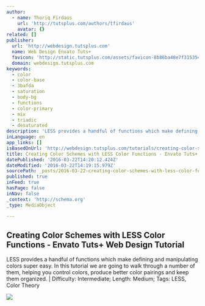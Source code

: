 ```yaml
---
author:
  - name: Thoriq Firdaus
    url: 'http://tutsplus.com/authors/tfirdaus'
    avatar: {}
related: []
publisher:
  url: 'http://webdesign.tutsplus.com'
  name: Web Design Envato Tuts+
  favicon: 'http://static.tutsplus.com/assets/favicon-8b86ba48e7f31535461f183680fe2ac9.png'
  domain: webdesign.tutsplus.com
keywords:
  - color
  - color-base
  - 3bafda
  - saturation
  - body-bg
  - functions
  - color-primary
  - mix
  - triadic
  - desaturated
description: 'LESS provides a handful of functions which make defining and manipulating colors super easy. In this tutorial we are going to walk through a number of them, helping you control colors, produce better color pairings and keep them organized. | Difficulty: Intermediate; Length: Medium; Tags: LESS, Color Theory'
inLanguage: en
app_links: []
isBasedOnUrl: 'http://webdesign.tutsplus.com/tutorials/creating-color-schemes-with-less-color-functions--cms-23668'
title: Creating Color Schemes with LESS Color Functions - Envato Tuts+ Web Design Tutorial
datePublished: '2016-03-22T14:20:12.424Z'
dateModified: '2016-03-22T14:19:15.979Z'
sourcePath: _posts/2016-03-22-creating-color-schemes-with-less-color-functions-envato-tu.md
published: true
inFeed: true
hasPage: false
inNav: false
_context: 'http://schema.org'
_type: MediaObject

---
```

<article style=""><h1>Creating Color Schemes with LESS Color Functions - Envato Tuts+ Web Design Tutorial</h1><p>LESS provides a handful of functions which make defining and manipulating colors super easy. In this tutorial we are going to walk through a number of them, helping you control colors, produce better color pairings and keep them organized. | Difficulty: Intermediate; Length: Medium; Tags: LESS, Color Theory</p><img src="https://cms-assets.tutsplus.com/uploads/users/69/posts/23668/image/lesscolor-web-apply.jpg" /></article>